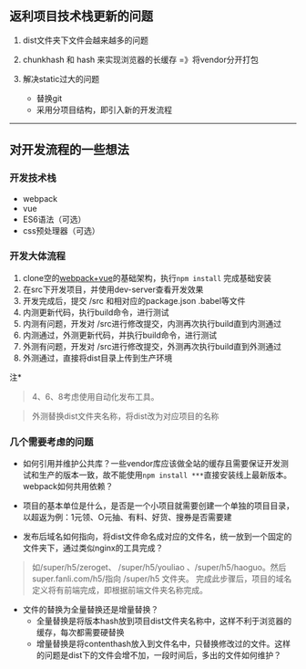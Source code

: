 
## 返利项目技术栈更新的问题


1. dist文件夹下文件会越来越多的问题

2. chunkhash 和 hash 来实现浏览器的长缓存 =》将vendor分开打包

3. 解决static过大的问题
    - 替换git 
    - 采用分项目结构，即引入新的开发流程

---

## 对开发流程的一些想法

### 开发技术栈 
  - webpack   
  - vue 
  - ES6语法（可选）
  - css预处理器（可选）

### 开发大体流程 
 1. clone空的[webpack+vue](https://github.com/woowyl/vue-webpack)的基础架构，执行`npm install` 完成基础安装
 2. 在src下开发项目，并使用dev-server查看开发效果
 3. 开发完成后，提交 /src 和相对应的package.json .babel等文件
 4. 内测更新代码，执行build命令，进行测试
 5. 内测有问题，开发对 /src进行修改提交，内测再次执行build直到内测通过
 6. 内测通过，外测更新代码，并执行build命令，进行测试
 7. 外测有问题，开发对 /src进行修改提交，外测再次执行build直到外测通过
 8. 外测通过，直接将dist目录上传到生产环境

 注*
 > 4、6、8考虑使用自动化发布工具。

 > 外测替换dist文件夹名称，将dist改为对应项目的名称

 ### 几个需要考虑的问题

 - 如何引用并维护公共库？一些vendor库应该做全站的缓存且需要保证开发测试和生产的版本一致，故不能使用`npm install ***`直接安装线上最新版本。webpack如何共用依赖？

 - 项目的基本单位是什么，是否是一个小项目就需要创建一个单独的项目目录，以超返为例：1元领、O元抽、有料、好货、搜券是否需要建

 - 发布后域名如何指向，将dist文件命名成对应的文件名，统一放到一个固定的文件夹下，通过类似nginx的工具完成？
 > 如/super/h5/zeroget、 /super/h5/youliao 、/super/h5/haoguo。然后super.fanli.com/h5/指向 /super/h5 文件夹。
完成此步骤后，项目的域名定义将有前端完成，即根据前端文件夹名称完成。

 - 文件的替换为全量替换还是增量替换？
    - 全量替换是将版本hash放到项目dist文件夹名称中，这样不利于浏览器的缓存，每次都需要硬替换
    - 增量替换是将contenthash放入到文件名中，只替换修改过的文件。这样的问题是dist下的文件会增不加，一段时间后，多出的文件如何维护？











